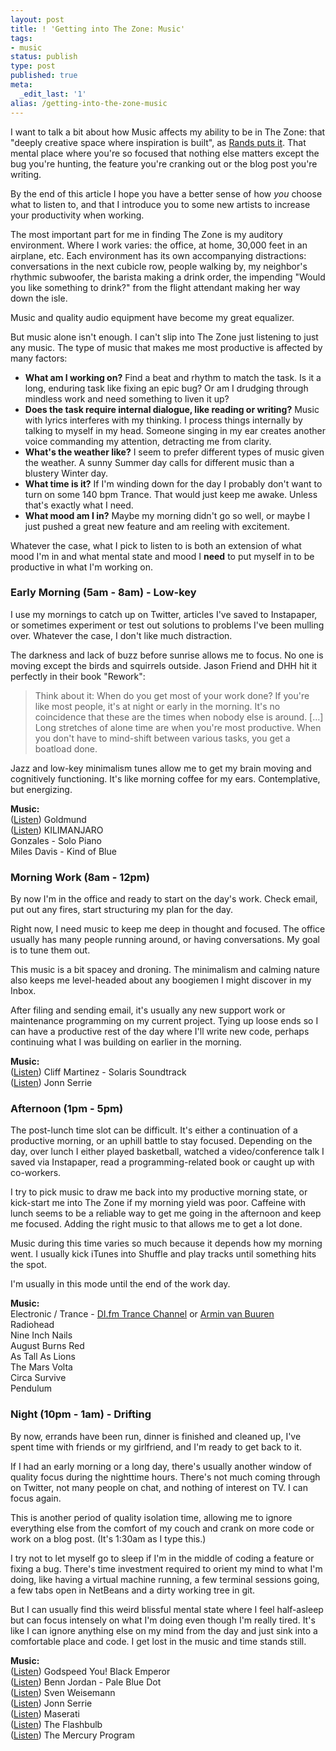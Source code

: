 ```yaml
---
layout: post
title: ! 'Getting into The Zone: Music'
tags:
- music
status: publish
type: post
published: true
meta:
  _edit_last: '1'
alias: /getting-into-the-zone-music
---
```

I want to talk a bit about how Music affects my ability to be in The Zone: that "deeply creative space where inspiration is built", as [Rands puts it](http://www.randsinrepose.com/archives/2006/07/10/a_nerd_in_a_cave.html). That mental place where you're so focused that nothing else matters except the bug you're hunting, the feature you're cranking out or the blog post you're writing.

By the end of this article I hope you have a better sense of how *you* choose what to listen to, and that I introduce you to some new artists to increase your productivity when working.

The most important part for me in finding The Zone is my auditory environment. Where I work varies: the office, at home, 30,000 feet in an airplane, etc. Each environment has its own accompanying distractions: conversations in the next cubicle row, people walking by, my neighbor's rhythmic subwoofer, the barista making a drink order, the impending "Would you like something to drink?" from the flight attendant making her way down the isle.

Music and quality audio equipment have become my great equalizer.

But music alone isn't enough. I can't slip into The Zone just listening to just any music. The type of music that makes me most productive is affected by many factors:

-   **What am I working on?** Find a beat and rhythm to match the task. Is it a long, enduring task like fixing an epic bug? Or am I drudging through mindless work and need something to liven it up?
-   **Does the task require internal dialogue, like reading or writing?** Music with lyrics interferes with my thinking. I process things internally by talking to myself in my head. Someone singing in my ear creates another voice commanding my attention, detracting me from clarity.
-   **What's the weather like?** I seem to prefer different types of music given the weather. A sunny Summer day calls for different music than a blustery Winter day.
-   **What time is it?** If I'm winding down for the day I probably don't want to turn on some 140 bpm Trance. That would just keep me awake. Unless that's exactly what I need.
-   **What mood am I in?** Maybe my morning didn't go so well, or maybe I just pushed a great new feature and am reeling with excitement.

Whatever the case, what I pick to listen to is both an extension of what mood I'm in and what mental state and mood I **need** to put myself in to be productive in what I'm working on.

### Early Morning (5am - 8am) - Low-key

I use my mornings to catch up on Twitter, articles I've saved to Instapaper, or sometimes experiment or test out solutions to problems I've been mulling over. Whatever the case, I don't like much distraction.

The darkness and lack of buzz before sunrise allows me to focus. No one is moving except the birds and squirrels outside. Jason Friend and DHH hit it perfectly in their book "Rework":

> Think about it: When do you get most of your work done? If you're like most people, it's at night or early in the morning. It's no coincidence that these are the times when nobody else is around. [&hellip;] Long stretches of alone time are when you're most productive. When you don't have to mind-shift between various tasks, you get a boatload done.

Jazz and low-key minimalism tunes allow me to get my brain moving and cognitively functioning. It's like morning coffee for my ears. Contemplative, but energizing.

**Music:**  
([Listen](http://heliosmusic.bandcamp.com/album/eingya)) Goldmund  
([Listen](http://kilimanjaro.bandcamp.com/album/ep-two)) KILIMANJARO  
Gonzales - Solo Piano  
Miles Davis - Kind of Blue

### Morning Work (8am - 12pm)

By now I'm in the office and ready to start on the day's work. Check email, put out any fires, start structuring my plan for the day.

Right now, I need music to keep me deep in thought and focused. The office usually has many people running around, or having conversations. My goal is to tune them out.

This music is a bit spacey and droning. The minimalism and calming nature also keeps me level-headed about any boogiemen I might discover in my Inbox.

After filing and sending email, it's usually any new support work or maintenance programming on my current project. Tying up loose ends so I can have a productive rest of the day where I'll write new code, perhaps continuing what I was building on earlier in the morning.

**Music:**  
([Listen](http://www.youtube.com/watch?v=S5Qw9ANrbIg)) Cliff Martinez - Solaris Soundtrack  
([Listen](http://www.youtube.com/watch?v=Nwudva0_ULo)) Jonn Serrie

### Afternoon (1pm - 5pm)

The post-lunch time slot can be difficult. It's either a continuation of a productive morning, or an uphill battle to stay focused. Depending on the day, over lunch I either played basketball, watched a video/conference talk I saved via Instapaper, read a programming-related book or caught up with co-workers.

I try to pick music to draw me back into my productive morning state, or kick-start me into The Zone if my morning yield was poor. Caffeine with lunch seems to be a reliable way to get me going in the afternoon and keep me focused. Adding the right music to that allows me to get a lot done.

Music during this time varies so much because it depends how my morning went. I usually kick iTunes into Shuffle and play tracks until something hits the spot.

I'm usually in this mode until the end of the work day.

**Music:**  
Electronic / Trance - [DI.fm Trance Channel](http://www.di.fm/trance/) or [Armin van Buuren](http://www.astateoftrance.com/)  
Radiohead  
Nine Inch Nails  
August Burns Red  
As Tall As Lions  
The Mars Volta  
Circa Survive  
Pendulum

### Night (10pm - 1am) - Drifting

By now, errands have been run, dinner is finished and cleaned up, I've spent time with friends or my girlfriend, and I'm ready to get back to it.

If I had an early morning or a long day, there's usually another window of quality focus during the nighttime hours. There's not much coming through on Twitter, not many people on chat, and nothing of interest on TV. I can focus again.

This is another period of quality isolation time, allowing me to ignore everything else from the comfort of my couch and crank on more code or work on a blog post. (It's 1:30am as I type this.)

I try not to let myself go to sleep if I'm in the middle of coding a feature or fixing a bug. There's time investment required to orient my mind to what I'm doing, like having a virtual machine running, a few terminal sessions going, a few tabs open in NetBeans and a dirty working tree in git.

But I can usually find this weird blissful mental state where I feel half-asleep but can focus intensely on what I'm doing even though I'm really tired. It's like I can ignore anything else on my mind from the day and just sink into a comfortable place and code. I get lost in the music and time stands still.

**Music:**  
([Listen](http://www.youtube.com/watch?v=PZwQeZh6rP0)) Godspeed You! Black Emperor  
([Listen](http://bennjordan.bandcamp.com/album/pale-blue-dot)) Benn Jordan - Pale Blue Dot  
([Listen](http://www.youtube.com/watch?v=wZWo8g5sAkY)) Sven Weisemann  
([Listen](http://www.youtube.com/watch?v=Nwudva0_ULo)) Jonn Serrie  
([Listen](http://www.youtube.com/watch?v=lasRLdZYTtk)) Maserati  
([Listen](http://theflashbulb.bandcamp.com/album/soundtrack-to-a-vacant-life)) The Flashbulb  
([Listen](http://www.myspace.com/themercuryprogram)) The Mercury Program
